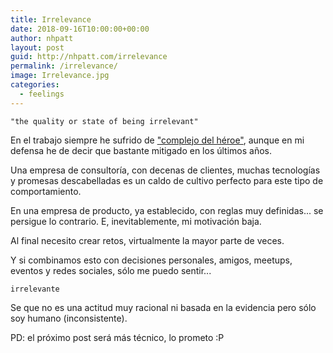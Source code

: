 ```yaml
---
title: Irrelevance
date: 2018-09-16T10:00:00+00:00
author: nhpatt
layout: post
guid: http://nhpatt.com/irrelevance
permalink: /irrelevance/
image: Irrelevance.jpg
categories:
  - feelings
---
```


    "the quality or state of being irrelevant"
    
En el trabajo siempre he sufrido de ["complejo del héroe"](https://en.wikipedia.org/wiki/Hero_syndrome), aunque en mi
defensa he de decir que bastante mitigado en los últimos años.

Una empresa de consultoría, con decenas de clientes, muchas tecnologías y promesas descabelladas es un caldo de cultivo
perfecto para este tipo de comportamiento.

En una empresa de producto, ya establecido, con reglas muy definidas... se persigue lo contrario. E, inevitablemente, mi 
motivación baja.

Al final necesito crear retos, virtualmente la mayor parte de veces.

Y si combinamos esto con decisiones personales, amigos, meetups, eventos y redes sociales, sólo me puedo sentir...

    irrelevante
    
Se que no es una actitud muy racional ni basada en la evidencia pero sólo soy humano (inconsistente).

PD: el próximo post será más técnico, lo prometo :P